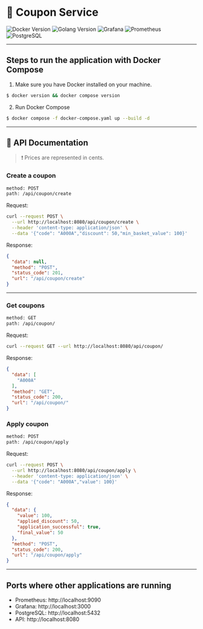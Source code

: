 # 📍 Coupon Service

![Docker Version](https://img.shields.io/badge/docker-v25.0.2-2496ED.svg?style=for-the-badge&logo=docker)
![Golang Version](https://img.shields.io/badge/go-v1.21.6-00ADD8.svg?style=for-the-badge&logo=go) ![Grafana](https://img.shields.io/badge/Grafana-F46800.svg?style=for-the-badge&logo=grafana&logoColor=white) ![Prometheus](https://img.shields.io/badge/Prometheus-E6522C.svg?style=for-the-badge&logo=prometheus&logoColor=white) ![PostgreSQL](https://img.shields.io/badge/PostgreSQL-4169E1.svg?style=for-the-badge&logo=postgresql&logoColor=white)

---

## Steps to run the application with Docker Compose

1. Make sure you have Docker installed on your machine.
```sh
$ docker version && docker compose version
```

2. Run Docker Compose
```sh
$ docker compose -f docker-compose.yaml up --build -d
```
---
## 📕  API Documentation

> ❗ Prices are represented in cents.


### Create a coupon
```sh
method: POST 
path: /api/coupon/create
```

Request:
```sh
curl --request POST \
  --url http://localhost:8080/api/coupon/create \
  --header 'content-type: application/json' \
  --data '{"code": "A000A","discount": 50,"min_basket_value": 100}'
````

Response:
```json
{
  "data": null,
  "method": "POST",
  "status_code": 201,
  "url": "/api/coupon/create"
}
```
---
### Get coupons
```sh
method: GET 
path: /api/coupon/
```

Request:
```sh
curl --request GET --url http://localhost:8080/api/coupon/
````

Response:
```json
{
  "data": [
    "A000A"
  ],
  "method": "GET",
  "status_code": 200,
  "url": "/api/coupon/"
}
```

### Apply coupon
```sh
method: POST 
path: /api/coupon/apply
```

Request:
```sh
curl --request POST \
  --url http://localhost:8080/api/coupon/apply \
  --header 'content-type: application/json' \
  --data '{"code": "A000A","value": 100}'
````

Response:
```json
{
  "data": {
    "value": 100,
    "applied_discount": 50,
    "application_successful": true,
    "final_value": 50
  },
  "method": "POST",
  "status_code": 200,
  "url": "/api/coupon/apply"
}
```
---
## Ports where other applications are running

- Prometheus: http://localhost:9090
- Grafana: http://localhost:3000
- PostgreSQL: http://localhost:5432
- API: http://localhost:8080